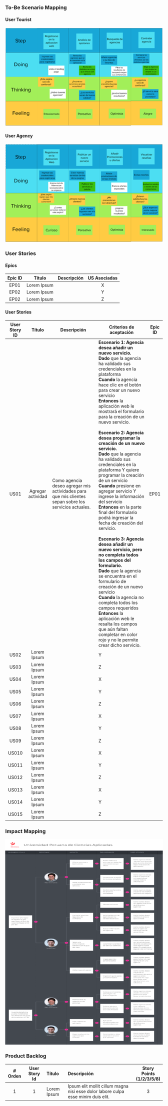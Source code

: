 ### To-Be Scenario Mapping

#### User Tourist

![To-Be Scenario Mapping Tourist](../static/to-be-scenario-map-tourist.png)

#### User Agency

![To-Be Scenario Mapping Agency](../static/to-be-scenario-map-agency.png)

### User Stories

#### Epics

| Epic ID |   Título    | Descripción | US Asociadas |
| :-----: | :---------: | ----------- | :----------: |
|  EP01   | Lorem Ipsum |             |      X       |
|  EP02   | Lorem Ipsum |             |      Y       |
|  EP02   | Lorem Ipsum |             |      Z       |

#### User Stories

| User Story ID |      Título       | Descripción                                                                                          | Criterios de aceptación                                                                                                                                                                                                                                                                                                                                                                                                                                                                                                                                                                                                                                                                                                                                                                                                                                                                                                                                                                                                                                                                                                                                          | Epic ID |
| :-----------: | :---------------: | ---------------------------------------------------------------------------------------------------- | ---------------------------------------------------------------------------------------------------------------------------------------------------------------------------------------------------------------------------------------------------------------------------------------------------------------------------------------------------------------------------------------------------------------------------------------------------------------------------------------------------------------------------------------------------------------------------------------------------------------------------------------------------------------------------------------------------------------------------------------------------------------------------------------------------------------------------------------------------------------------------------------------------------------------------------------------------------------------------------------------------------------------------------------------------------------------------------------------------------------------------------------------------------------- | :-----: |
|     US01      | Agregar actividad | Como agencia deseo agregar mis actividades para que mis clientes sepan sobre los servicios actuales. | **Escenario 1: Agencia desea añadir un nuevo servicio.**<br /> **Dado** que la agencia ha validado sus credenciales en la plataforma <br/>**Cuando** la agencia hace clic en el botón para crear un nuevo servicio <br/>**Entonces** la aplicación web le mostrará el formulario para la creación de un nuevo servicio. <br /><br /> **Escenario 2: Agencia desea programar la creación de un nuevo servicio.** <br /> **Dado** que la agencia ha validado sus credenciales en la plataforma Y quiere programar la creación de un servicio <br/>**Cuando** presione en agregar servicio Y ingrese la información del servicio <br/>**Entonces** en la parte final del formulario podrá ingresar la fecha de creación del servicio. <br /><br /> **Escenario 3: Agencia desea añadir un nuevo servicio, pero no completa todos los campos del formulario.**<br/> **Dado** que la agencia se encuentra en el formulario de creación de un nuevo servicio <br/>**Cuando** la agencia no completa todos los campos requeridos <br/>**Entonces** la aplicación web le resalta los campos que aún faltan completar en color rojo y no le permite crear dicho servicio. |  EP01   |
|     US02      |    Lorem Ipsum    |                                                                                                      | Y                                                                                                                                                                                                                                                                                                                                                                                                                                                                                                                                                                                                                                                                                                                                                                                                                                                                                                                                                                                                                                                                                                                                                                |         |
|     US03      |    Lorem Ipsum    |                                                                                                      | Z                                                                                                                                                                                                                                                                                                                                                                                                                                                                                                                                                                                                                                                                                                                                                                                                                                                                                                                                                                                                                                                                                                                                                                |         |
|     US04      |    Lorem Ipsum    |                                                                                                      | X                                                                                                                                                                                                                                                                                                                                                                                                                                                                                                                                                                                                                                                                                                                                                                                                                                                                                                                                                                                                                                                                                                                                                                |         |
|     US05      |    Lorem Ipsum    |                                                                                                      | Y                                                                                                                                                                                                                                                                                                                                                                                                                                                                                                                                                                                                                                                                                                                                                                                                                                                                                                                                                                                                                                                                                                                                                                |         |
|     US06      |    Lorem Ipsum    |                                                                                                      | Z                                                                                                                                                                                                                                                                                                                                                                                                                                                                                                                                                                                                                                                                                                                                                                                                                                                                                                                                                                                                                                                                                                                                                                |         |
|     US07      |    Lorem Ipsum    |                                                                                                      | X                                                                                                                                                                                                                                                                                                                                                                                                                                                                                                                                                                                                                                                                                                                                                                                                                                                                                                                                                                                                                                                                                                                                                                |         |
|     US08      |    Lorem Ipsum    |                                                                                                      | Y                                                                                                                                                                                                                                                                                                                                                                                                                                                                                                                                                                                                                                                                                                                                                                                                                                                                                                                                                                                                                                                                                                                                                                |         |
|     US09      |    Lorem Ipsum    |                                                                                                      | Z                                                                                                                                                                                                                                                                                                                                                                                                                                                                                                                                                                                                                                                                                                                                                                                                                                                                                                                                                                                                                                                                                                                                                                |         |
|     US010     |    Lorem Ipsum    |                                                                                                      | X                                                                                                                                                                                                                                                                                                                                                                                                                                                                                                                                                                                                                                                                                                                                                                                                                                                                                                                                                                                                                                                                                                                                                                |         |
|     US011     |    Lorem Ipsum    |                                                                                                      | Y                                                                                                                                                                                                                                                                                                                                                                                                                                                                                                                                                                                                                                                                                                                                                                                                                                                                                                                                                                                                                                                                                                                                                                |         |
|     US012     |    Lorem Ipsum    |                                                                                                      | Z                                                                                                                                                                                                                                                                                                                                                                                                                                                                                                                                                                                                                                                                                                                                                                                                                                                                                                                                                                                                                                                                                                                                                                |         |
|     US013     |    Lorem Ipsum    |                                                                                                      | X                                                                                                                                                                                                                                                                                                                                                                                                                                                                                                                                                                                                                                                                                                                                                                                                                                                                                                                                                                                                                                                                                                                                                                |         |
|     US014     |    Lorem Ipsum    |                                                                                                      | Y                                                                                                                                                                                                                                                                                                                                                                                                                                                                                                                                                                                                                                                                                                                                                                                                                                                                                                                                                                                                                                                                                                                                                                |         |
|     US015     |    Lorem Ipsum    |                                                                                                      | Z                                                                                                                                                                                                                                                                                                                                                                                                                                                                                                                                                                                                                                                                                                                                                                                                                                                                                                                                                                                                                                                                                                                                                                |         |

### Impact Mapping

![Impact Mapping](../static/impact-mapping.png)

### Product Backlog

| # Orden | User Story Id | Título      | Descripción                                                                       | Story Points <br/>(1/2/3/5/8) |
| :-----: | :-----------: | :---------- | :-------------------------------------------------------------------------------- | :---------------------------: |
|    1    |       1       | Lorem Ipsum | Ipsum elit mollit cillum magna nisi esse dolor labore culpa esse minim duis elit. |               3               |
